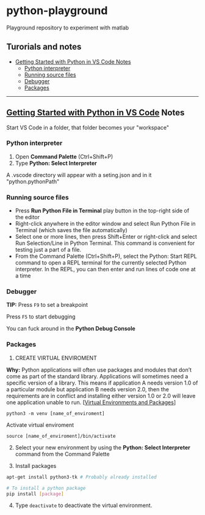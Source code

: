 # python-playground <!-- omit in toc -->
Playground repository to experiment with matlab

## Turorials and notes <!-- omit in toc -->
- [Getting Started with Python in VS Code Notes](#getting-started-with-python-in-vs-code-notes)
  - [Python interpreter](#python-interpreter)
  - [Running source files](#running-source-files)
  - [Debugger](#debugger)
  - [Packages](#packages)

---

## [Getting Started with Python in VS Code](https://code.visualstudio.com/docs/python/python-tutorial) Notes

Start VS Code in a folder, that folder becomes your "workspace"

### Python interpreter

1. Open **Command Palette** (Ctrl+Shift+P)
2. Type **Python: Select Interpreter**

A .vscode directory will appear with a seting.json and in it "python.pythonPath"

### Running source files

- Press **Run Python File in Terminal** play button in the top-right side of the editor
- Right-click anywhere in the editor window and select Run Python File in Terminal (which saves the file automatically)
- Select one or more lines, then press Shift+Enter or right-click and select Run Selection/Line in Python Terminal. This command is convenient for testing just a part of a file.
- From the Command Palette (Ctrl+Shift+P), select the Python: Start REPL command to open a REPL terminal for the currently selected Python interpreter. In the REPL, you can then enter and run lines of code one at a time

### Debugger

**TIP:** Press `F9` to set a breakpoint

Press `F5` to start debugging

You can fuck around in the **Python Debug Console**

### Packages

1. CREATE VIRTUAL ENVIROMENT 

**Why:** Python applications will often use packages and modules that don’t come as part of the standard library. Applications will sometimes need a specific version of a library. This means if application A needs version 1.0 of a particular module but application B needs version 2.0, then the requirements are in conflict and installing either version 1.0 or 2.0 will leave one application unable to run. [[Virtual Environments and Packages](https://docs.python.org/3/tutorial/venv.html#introduction)]

```shell
python3 -m venv [name_of_enviroment]
```
Activate virtual enviroment

```shell
source [name_of_enviroment]/bin/activate
```

2. Select your new environment by using the **Python: Select Interpreter** command from the Command Palette

3. Install packages

```bash
apt-get install python3-tk # Probably already installed

# To install a python package
pip install [package]
```

4. Type `deactivate` to deactivate the virtual environment.